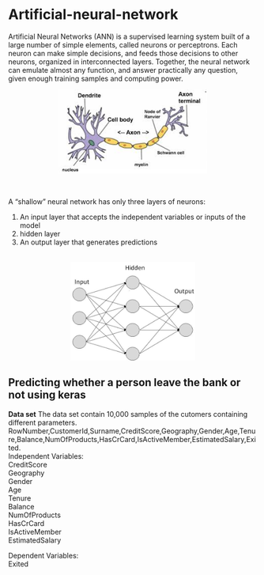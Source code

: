 # Artificial-neural-network
Artificial Neural Networks (ANN) is a supervised learning system built of a 
large number of simple elements, called neurons or perceptrons. Each neuron 
can make simple decisions, and feeds those decisions to other neurons, organized
in interconnected layers. Together, the neural network can emulate almost any 
function, and answer practically any question, given enough training samples
and computing power. 

<p align="center">
   <img src="image/neuron.jpg" height="170"/>
</p><br/>

A “shallow” neural network has only three layers of neurons:<br/>
1. An input layer that accepts the independent variables or inputs of the model<br/>
2. hidden layer<br/>
3. An output layer that generates predictions<br><br/>
<p align="center">
   <img src="image/network.jpg" height="200"/>
</p>

## Predicting whether a person leave the bank or not using keras 

<b>Data set</b>
The data set contain 10,000 samples of the cutomers containing different parameters.<br/>
RowNumber,CustomerId,Surname,CreditScore,Geography,Gender,Age,Tenure,Balance,NumOfProducts,HasCrCard,IsActiveMember,EstimatedSalary,Exited.<br/>
Independent Variables: <br/>
  CreditScore <br/>
  Geography<br/>
  Gender <br/>
  Age <br/>
  Tenure <br/>
  Balance<br/>
  NumOfProducts<br/>
  HasCrCard<br/>
  IsActiveMember<br/>
  EstimatedSalary<br/>
  
  Dependent Variables:<br/>
   Exited<br/>

